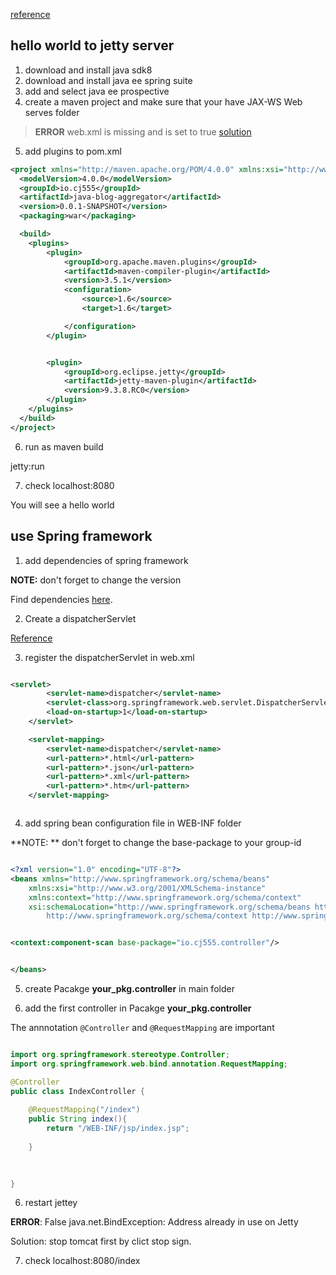 [reference](https://www.youtube.com/watch?v=U7i1gRv5nZY&index=4&list=PLmcxdcWPhFqMq2BctGktOcIJKUw23wJeh) 

## hello world to jetty server 


1. download and install java sdk8
2. download and install java ee spring suite 
3. add and select java ee prospective
4. create a maven project and make sure that your have JAX-WS Web serves folder 

> **ERROR** 
web.xml is missing and <failOnMissingWebXml> is set to true
[solution](http://stackoverflow.com/questions/31835033/web-xml-is-missing-and-failonmissingwebxml-is-set-to-true)


5. add plugins to pom.xml


```xml
<project xmlns="http://maven.apache.org/POM/4.0.0" xmlns:xsi="http://www.w3.org/2001/XMLSchema-instance" xsi:schemaLocation="http://maven.apache.org/POM/4.0.0 http://maven.apache.org/xsd/maven-4.0.0.xsd">
  <modelVersion>4.0.0</modelVersion>
  <groupId>io.cj555</groupId>
  <artifactId>java-blog-aggregator</artifactId>
  <version>0.0.1-SNAPSHOT</version>
  <packaging>war</packaging>

  <build>
  	<plugins>
  		<plugin>
  			<groupId>org.apache.maven.plugins</groupId>
  			<artifactId>maven-compiler-plugin</artifactId>
  			<version>3.5.1</version>
  			<configuration>
  				<source>1.6</source>
  				<target>1.6</target>

  			</configuration>
  		</plugin>


  		<plugin>
  			<groupId>org.eclipse.jetty</groupId>
  			<artifactId>jetty-maven-plugin</artifactId>
  			<version>9.3.8.RC0</version>
  		</plugin>
  	</plugins>
  </build>
</project>

```

6. run as maven build 

jetty:run 

7. check localhost:8080

You will see a hello world 

## use Spring framework 

1. add dependencies of spring framework 


**NOTE:** don't forget to change the version

Find dependencies [here](http://spring.io/blog/2009/12/02/obtaining-spring-3-artifacts-with-maven/). 



2. Create a dispatcherServlet 

[Reference](http://docs.spring.io/spring/docs/current/spring-framework-reference/htmlsingle/)

3. register the dispatcherServlet in web.xml 

```xml 

<servlet>
        <servlet-name>dispatcher</servlet-name>
        <servlet-class>org.springframework.web.servlet.DispatcherServlet</servlet-class>
        <load-on-startup>1</load-on-startup>
    </servlet>

    <servlet-mapping>
        <servlet-name>dispatcher</servlet-name>
        <url-pattern>*.html</url-pattern>
        <url-pattern>*.json</url-pattern>
        <url-pattern>*.xml</url-pattern>
        <url-pattern>*.htm</url-pattern>
    </servlet-mapping>



```



4. add spring bean configuration file in WEB-INF folder 

**NOTE: ** don't forget to change the base-package to your group-id 



```xml

<?xml version="1.0" encoding="UTF-8"?>
<beans xmlns="http://www.springframework.org/schema/beans"
	xmlns:xsi="http://www.w3.org/2001/XMLSchema-instance"
	xmlns:context="http://www.springframework.org/schema/context"
	xsi:schemaLocation="http://www.springframework.org/schema/beans http://www.springframework.org/schema/beans/spring-beans.xsd
		http://www.springframework.org/schema/context http://www.springframework.org/schema/context/spring-context-4.2.xsd">


<context:component-scan base-package="io.cj555.controller"/>


</beans>


```
5. create Pacakge **your_pkg.controller** in main folder 

6. add the first controller in Pacakge **your_pkg.controller** 


The annnotation `@Controller` and `@RequestMapping` are  important 



```java

import org.springframework.stereotype.Controller;
import org.springframework.web.bind.annotation.RequestMapping;

@Controller  
public class IndexController {
		
	@RequestMapping("/index")
	public String index(){
		return "/WEB-INF/jsp/index.jsp";
		
	}
	
	

}

```



6. restart jettey

**ERROR**: False java.net.BindException: Address already in use on Jetty

Solution: stop tomcat first by clict stop sign.

7. check localhost:8080/index






































































